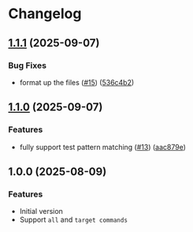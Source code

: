 # Changelog

## [1.1.1](https://github.com/lookmumnohandlebars/SlnfgenCLI/compare/slnfgen-v1.1.0...slnfgen-v1.1.1) (2025-09-07)


### Bug Fixes

* format up the files ([#15](https://github.com/lookmumnohandlebars/SlnfgenCLI/issues/15)) ([536c4b2](https://github.com/lookmumnohandlebars/SlnfgenCLI/commit/536c4b2cda69816f1a5e22c105f26c2724797c37))

## [1.1.0](https://github.com/lookmumnohandlebars/SlnfgenCLI/compare/slnfgen-v1.0.0...slnfgen-v1.1.0) (2025-09-07)

### Features

- fully support test pattern matching ([#13](https://github.com/lookmumnohandlebars/SlnfgenCLI/issues/13)) ([aac879e](https://github.com/lookmumnohandlebars/SlnfgenCLI/commit/aac879e70d03fc002b3d5ced2654c7bdb1b67904))

## 1.0.0 (2025-08-09)

### Features

- Initial version
- Support `all` and `target commands`
